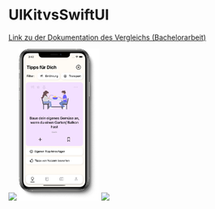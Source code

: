 # UIKitvsSwiftUI

[Link zu der Dokumentation des Vergleichs (Bachelorarbeit)](https://github.com/bschmalb/UIKitvsSwiftUI/blob/6564f906e5357a2b982d5f4774c5c96b03dd6d1a/BachelorarbeitSchmalbachBastian.pdf)

<img height=300 src="https://user-images.githubusercontent.com/32933389/110456062-6d920500-80c9-11eb-9d28-fa18d15bcead.png">

<img height=300 src="https://github.com/bschmalb/UIKitvsSwiftUI/blob/62e394a1789c348b4162bf8110b337ad647cbfb3/AppScreenshot.png">

<img src="https://user-images.githubusercontent.com/32933389/110456066-6f5bc880-80c9-11eb-8383-c32671864a76.png">
